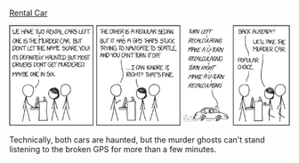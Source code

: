 [Rental Car](https://xkcd.com/1837)

![Rental Car](./random_comic.png)

Technically, both cars are haunted, but the murder ghosts can't stand listening to the broken GPS for more than a few minutes.

